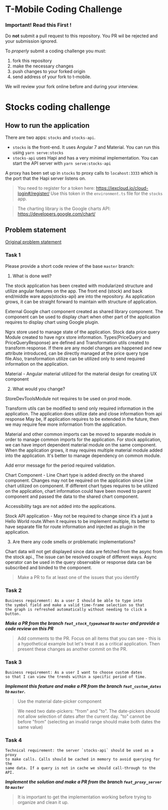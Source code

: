 # T-Mobile Coding Challenge

### Important! Read this First !

Do **not** submit a pull request to this repository.  You PR wil be rejected and your submission ignored.

To _properly_ submit a coding challenge you must:

1. fork this repository
2. make the necessary changes
3. push changes to your forked origin 
4. send address of your fork to t-mobile.

We will review your fork online before and during your interview.


# Stocks coding challenge

## How to run the application

There are two apps: `stocks` and `stocks-api`.

- `stocks` is the front-end. It uses Angular 7 and Material. You can run this using `yarn serve:stocks`
- `stocks-api` uses Hapi and has a very minimal implementation. You can start the API server with `yarn serve:stocks-api`

A proxy has been set up in `stocks` to proxy calls to `locahost:3333` which is the port that the Hapi server listens on.

> You need to register for a token here: https://iexcloud.io/cloud-login#/register/ Use this token in the `environment.ts` file for the `stocks` app.

> The charting library is the Google charts API: https://developers.google.com/chart/

## Problem statement

[Original problem statement](https://github.com/tmobile/developer-kata/blob/master/puzzles/web-api/stock-broker.md)

### Task 1

Please provide a short code review of the base `master` branch:

1. What is done well?

The stock application has been created with modularized structure and utilize angular features on the app. The front end (stock) and back end/middle ware apps(stocks-api) are into the repository. As application grows, it can be straight forward to maintain with structure of application.

External Google chart component created as shared library component. The component can be used to display chart when other part of the application requires to display chart using Google plugin.

Ngrx store used to manage state of the application. Stock data price query Module created to have ngrx store information. Types(PriceQuery and PriceQueryResponse) are defined and Transformation utils created to transform response. If there are any model changes are happened and new attribute introduced, can be directly managed at the price query type file.Also, transformation utilize can be utilized only to send required information on the application.

Material - Angular material utilized for the material design for creating UX component

2. What would you change?

StoreDevToolsModule not requires to be used on prod mode.

Transform utils can be modified to send only required information in the application. The application does utilize date and close information from api response May be, If application requires to be extended in the future, then we may require few more information from the application.

Material and other common imports can be moved to separate module in order to manage common imports for the application. For stock application, we can have import dependent material module on the same component. When the application grows, it may requires multiple material module added into the application. It's better to manage dependency on common module.

Add error message for the period required validation.

Chart Component - Line Chart type is added directly on the shared component. Changes may not be required on the application since Line chart utilized on component. If different chart types requires to be utilized on the application, chart information could have been moved to parent component and passed the data to the shared chart component.

Accessibility tags are not added into the applications.

Stock API application - May not be required to change since it’s a just a Hello World route.When it requires to be implement multiple, its better to have separate file for route information and injected as plugin in the application.

3. Are there any code smells or problematic implementations?

Chart data will not get displayed since data are fetched from the async from the stock api., The issue can be resolved couple of different ways. Async operator can be used in the query observable or response data can be subscribed and binded to the component.

> Make a PR to fix at least one of the issues that you identify

### Task 2

```
Business requirement: As a user I should be able to type into
the symbol field and make a valid time-frame selection so that
the graph is refreshed automatically without needing to click a button.
```

_**Make a PR from the branch `feat_stock_typeahead` to `master` and provide a code review on this PR**_

> Add comments to the PR. Focus on all items that you can see - this is a hypothetical example but let's treat it as a critical application. Then present these changes as another commit on the PR.

### Task 3

```
Business requirement: As a user I want to choose custom dates
so that I can view the trends within a specific period of time.
```

_**Implement this feature and make a PR from the branch `feat_custom_dates` to `master`.**_

> Use the material date-picker component

> We need two date-pickers: "from" and "to". The date-pickers should not allow selection of dates after the current day. "to" cannot be before "from" (selecting an invalid range should make both dates the same value)

### Task 4

```
Technical requirement: the server `stocks-api` should be used as a proxy
to make calls. Calls should be cached in memory to avoid querying for the
same data. If a query is not in cache we should call-through to the API.
```

_**Implement the solution and make a PR from the branch `feat_proxy_server` to `master`**_

> It is important to get the implementation working before trying to organize and clean it up.
